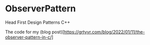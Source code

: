 # ObserverPattern
Head First Design Patterns C++

The code for my (blog post)[https://grtyvr.com/blog/2022/01/11/the-observer-pattern-in-c/]
